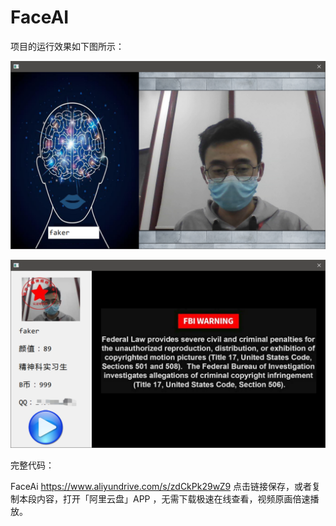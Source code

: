 # FaceAI

项目的运行效果如下图所示：

![image-20230315211427156](img/image-20230315211427156.png)

![image-20230315211549741](img/image-20230315211549741.png)

完整代码：

FaceAi https://www.aliyundrive.com/s/zdCkPk29wZ9 点击链接保存，或者复制本段内容，打开「阿里云盘」APP ，无需下载极速在线查看，视频原画倍速播放。

